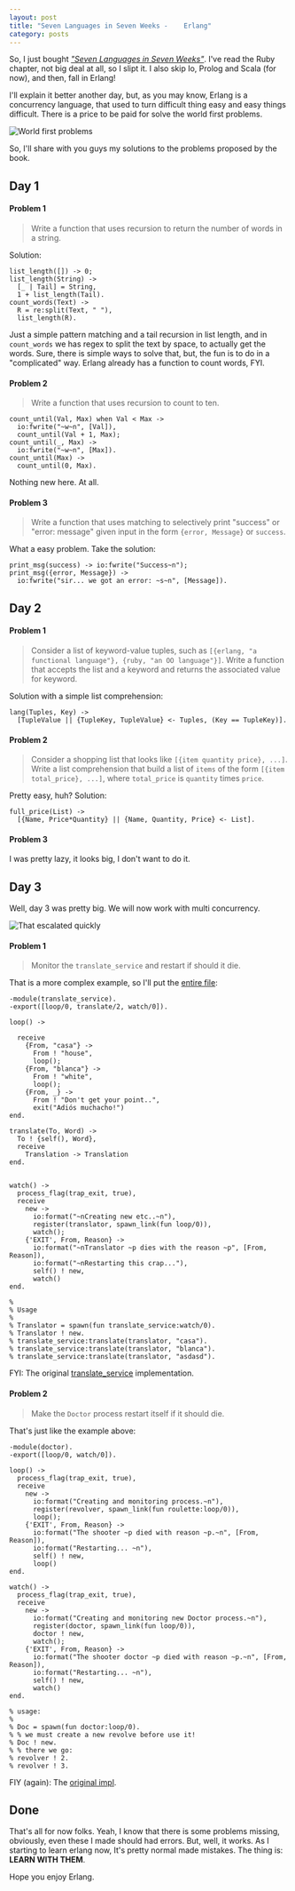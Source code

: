 ```yaml
---
layout: post
title: "Seven Languages in Seven Weeks -    Erlang"
category: posts
---
```


So, I just bought [_"Seven Languages in Seven Weeks"_][book]. I've read the Ruby
chapter, not big deal at all, so I slipt it. I also skip Io, Prolog and Scala
(for now), and then, fall in Erlang!

I'll explain it better another day, but, as you may know, Erlang is a
concurrency language, that used to turn difficult thing easy and easy
things difficult. There is a price to be paid for solve the world first problems.

![World first problems](http://dl.dropbox.com/u/247142/blog/lol/world-first-problems.jpg "World first problems")

So, I'll share with you guys my solutions to the problems proposed by the book.


## Day 1

#### Problem 1

> Write a function that uses recursion to return the number of words in a string.

Solution:

    list_length([]) -> 0;
    list_length(String) ->
      [_ | Tail] = String,
      1 + list_length(Tail).
    count_words(Text) ->
      R = re:split(Text, " "),
      list_length(R).

Just a simple pattern matching and a tail recursion in list length, and in
`count_words` we has regex to split the text by space, to actually get the words.
Sure, there is simple ways to solve that, but, the fun is to do in a "complicated"
way. Erlang already has a function to count words, FYI.

#### Problem 2

> Write a function that uses recursion to count to ten.

    count_until(Val, Max) when Val < Max ->
      io:fwrite("~w~n", [Val]),
      count_until(Val + 1, Max);
    count_until(_, Max) ->
      io:fwrite("~w~n", [Max]).
    count_until(Max) ->
      count_until(0, Max).

Nothing new here. At all.


#### Problem 3

> Write a function that uses matching to selectively print "success" or
"error: message" given input in the form `{error, Message}` or `success`.

What a easy problem. Take the solution:

    print_msg(success) -> io:fwrite("Success~n");
    print_msg({error, Message}) ->
      io:fwrite("sir... we got an error: ~s~n", [Message]).

## Day 2

#### Problem 1

> Consider a list of keyword-value tuples, such as `[{erlang, "a functional
> language"}, {ruby, "an OO language"}]`. Write a function that accepts the list
> and a keyword and returns the associated value for keyword.

Solution with a simple list comprehension:

    lang(Tuples, Key) ->
      [TupleValue || {TupleKey, TupleValue} <- Tuples, (Key == TupleKey)].

#### Problem 2

> Consider a shopping list that looks like `[{item quantity price}, ...]`. Write
> a list comprehension that build a list of `items` of the form
> `[{item total_price}, ...]`, where `total_price` is `quantity` times `price`.

Pretty easy, huh? Solution:

    full_price(List) ->
      [{Name, Price*Quantity} || {Name, Quantity, Price} <- List].


#### Problem 3

I was pretty lazy, it looks big, I don't want to do it.

## Day 3

Well, day 3 was pretty big. We will now work with multi concurrency.

![That escalated quickly](http://dl.dropbox.com/u/247142/blog/lol/boy-that-escalated-quickly.gif "That escalated quickly]")


#### Problem 1

> Monitor the `translate_service` and restart if should it die.

That is a more complex example, so I'll put the [entire file](https://github.com/caarlos0/erlang-playground/blob/master/day3_examples_exs/translate_service.erl):

    -module(translate_service).
    -export([loop/0, translate/2, watch/0]).

    loop() ->

      receive
        {From, "casa"} ->
          From ! "house",
          loop();
        {From, "blanca"} ->
          From ! "white",
          loop();
        {From, _} ->
          From ! "Don't get your point..",
          exit("Adiós muchacho!")
    end.

    translate(To, Word) ->
      To ! {self(), Word},
      receive
        Translation -> Translation
    end.


    watch() ->
      process_flag(trap_exit, true),
      receive
        new ->
          io:format("~nCreating new etc..~n"),
          register(translator, spawn_link(fun loop/0)),
          watch();
        {'EXIT', From, Reason} ->
          io:format("~nTranslator ~p dies with the reason ~p", [From, Reason]),
          io:format("~nRestarting this crap..."),
          self() ! new,
          watch()
    end.

    %
    % Usage
    %
    % Translator = spawn(fun translate_service:watch/0).
    % Translator ! new.
    % translate_service:translate(translator, "casa").
    % translate_service:translate(translator, "blanca").
    % translate_service:translate(translator, "asdasd").

FYI: The original [translate_service](https://github.com/caarlos0/erlang-playground/blob/master/day3_examples/translate_service.erl) implementation.


#### Problem 2

> Make the `Doctor` process restart itself if it should die.

That's just like the example above:

    -module(doctor).
    -export([loop/0, watch/0]).

    loop() ->
      process_flag(trap_exit, true),
      receive
        new ->
          io:format("Creating and monitoring process.~n"),
          register(revolver, spawn_link(fun roulette:loop/0)),
          loop();
        {'EXIT', From, Reason} ->
          io:format("The shooter ~p died with reason ~p.~n", [From, Reason]),
          io:format("Restarting... ~n"),
          self() ! new,
          loop()
    end.

    watch() ->
      process_flag(trap_exit, true),
      receive
        new ->
          io:format("Creating and monitoring new Doctor process.~n"),
          register(doctor, spawn_link(fun loop/0)),
          doctor ! new,
          watch();
        {'EXIT', From, Reason} ->
          io:format("The shooter doctor ~p died with reason ~p.~n", [From, Reason]),
          io:format("Restarting... ~n"),
          self() ! new,
          watch()
    end.

    % usage:
    %
    % Doc = spawn(fun doctor:loop/0).
    % % we must create a new revolve before use it!
    % Doc ! new.
    % % there we go:
    % revolver ! 2.
    % revolver ! 3.

FIY (again): The [original impl](https://github.com/caarlos0/erlang-playground/blob/master/day3_examples/doctor.erl).

## Done

That's all for now folks. Yeah, I know that there is some problems missing,
obviously, even these I made should had errors. But, well, it works. As I
starting to learn erlang now, It's pretty normal made mistakes. The thing is:
**LEARN WITH THEM**.

Hope you enjoy Erlang.


[book]: http://pragprog.com/book/btlang/seven-languages-in-seven-weeks
